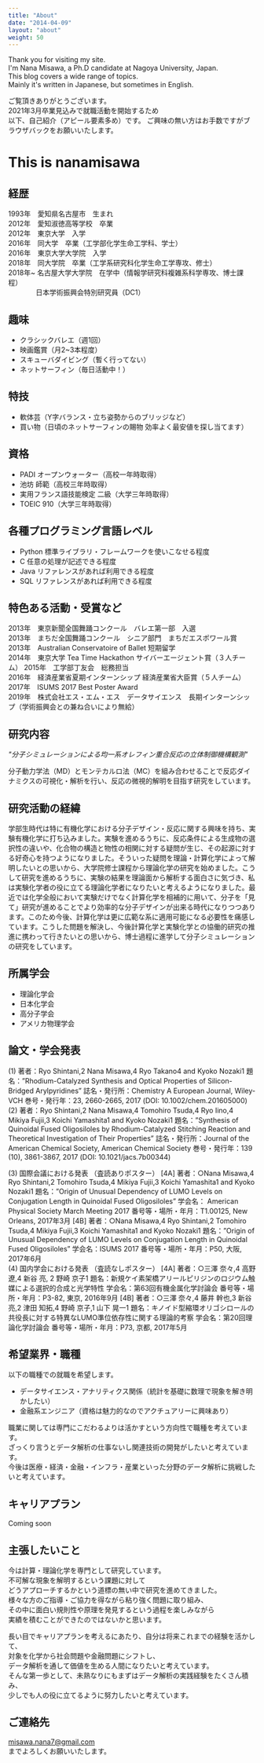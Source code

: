 ```yaml
---
title: "About"
date: "2014-04-09"
layout: "about"
weight: 50
---
```


Thank you for visiting my site.  
I'm Nana Misawa, a Ph.D candidate at Nagoya University, Japan.  
This blog covers a wide range of topics.  
Mainly it's written in Japanese, but sometimes in English.


ご覧頂きありがとうございます。  
2021年3月卒業見込みで就職活動を開始するため  
以下、自己紹介（アピール要素多め）です。
ご興味の無い方はお手数ですがブラウザバックをお願いいたします。


# This is nanamisawa

## 経歴  
1993年　愛知県名古屋市　生まれ  
2012年　愛知淑徳高等学校　卒業  
2012年　東京大学　入学  
2016年　同大学　卒業（工学部化学生命工学科、学士）  
2016年　東京大学大学院　入学  
2018年　同大学院　卒業（工学系研究科化学生命工学専攻、修士）  
2018年~ 名古屋大学大学院　在学中（情報学研究科複雑系科学専攻、博士課程）  
　　　　日本学術振興会特別研究員（DC1）  

## 趣味  
- クラシックバレエ（週1回）  
- 映画鑑賞（月2~3本程度）  
- スキューバダイビング（暫く行ってない）  
- ネットサーフィン（毎日活動中！）  

## 特技  
- 軟体芸（Y字バランス・立ち姿勢からのブリッジなど）
- 買い物（日頃のネットサーフィンの賜物 効率よく最安値を探し当てます）

## 資格  
- PADI オープンウォーター（高校一年時取得）  
- 池坊 師範（高校三年時取得）  
- 実用フランス語技能検定 二級（大学三年時取得）  
- TOEIC 910（大学三年時取得）

## 各種プログラミング言語レベル  
- Python 標準ライブラリ・フレームワークを使いこなせる程度  
- C 任意の処理が記述できる程度  
- Java リファレンスがあれば利用できる程度  
- SQL リファレンスがあれば利用できる程度

## 特色ある活動・受賞など  
2013年　東京新聞全国舞踊コンクール　バレエ第一部　入選  
2013年　まちだ全国舞踊コンクール　シニア部門　まちだエスポワール賞  
2013年　Australian Conservatoire of Ballet 短期留学  
2014年　東京大学 Tea Time Hackathon サイバーエージェント賞（３人チーム）
2015年　工学部丁友会　総務担当  
2016年　経済産業省夏期インターンシップ 経済産業省大臣賞（５人チーム）  
2017年　ISUMS 2017 Best Poster Award  
2019年　株式会社エス・エム・エス　データサイエンス　長期インターンシップ（学術振興会との兼ね合いにより無給）

## 研究内容  

*"分子シミュレーションによる均一系オレフィン重合反応の立体制御機構観測"*  

分子動力学法（MD）とモンテカルロ法（MC）を組み合わせることで反応ダイナミクスの可視化・解析を行い、反応の微視的解明を目指す研究をしています。

## 研究活動の経緯  
学部生時代は特に有機化学における分子デザイン・反応に関する興味を持ち、実験有機化学に打ち込みました。実験を進めるうちに、反応条件による生成物の選択性の違いや、化合物の構造と物性の相関に対する疑問が生じ、その起源に対する好奇心を持つようになりました。そういった疑問を理論・計算化学によって解明したいとの思いから、大学院修士課程から理論化学の研究を始めました。こうして研究を進めるうちに、実験の結果を理論面から解析する面白さに気づき、私は実験化学者の役に立てる理論化学者になりたいと考えるようになりました。最近では化学全般において実験だけでなく計算化学を相補的に用いて、分子を「見て」研究が進めることでより効率的な分子デザインが出来る時代になりつつあります。このため今後、計算化学は更に広範な系に適用可能になる必要性を痛感しています。こうした問題を解決し、今後計算化学と実験化学との協働的研究の推進に携わって行きたいとの思いから、博士過程に進学して分子シミュレーションの研究をしています。   

## 所属学会   
- 理論化学会
- 日本化学会  
- 高分子学会  
- アメリカ物理学会  

## 論文・学会発表  
(1) 著者：Ryo Shintani,2 Nana Misawa,4 Ryo Takano4 and Kyoko Nozaki1 題名：”Rhodium-Catalyzed Synthesis and Optical Properties of Silicon-Bridged Arylpyridines”  誌名・発行所：Chemistry A European Journal, Wiley-VCH 巻号・発行年：23, 2660-2665, 2017 (DOI: 10.1002/chem.201605000)   
(2) 著者：Ryo Shintani,2 Nana Misawa,4 Tomohiro Tsuda,4 Ryo Iino,4 Mikiya Fujii,3 Koichi Yamashita1 and Kyoko Nozaki1 題名：”Synthesis of Quinoidal Fused Oligosiloles by Rhodium-Catalyzed Stitching Reaction and Theoretical Investigation of Their Properties” 誌名・発行所：Journal of the American Chemical Society, American Chemical Society 巻号・発行年：139 (10), 3861-3867, 2017 (DOI: 10.1021/jacs.7b00344)   

(3) 国際会議における発表 （査読ありポスター） [4A] 著者：○Nana Misawa,4 Ryo Shintani,2 Tomohiro Tsuda,4 Mikiya Fujii,3 Koichi Yamashita1 and Kyoko Nozaki1 題名：”Origin of Unusual Dependency of LUMO Levels on Conjugation Length in Quinoidal Fused Oligosiloles” 学会名： American Physical Society March Meeting 2017  番号等・場所・年月：T1.00125, New Orleans, 2017年3月 [4B] 著者：○Nana Misawa,4 Ryo Shintani,2 Tomohiro Tsuda,4 Mikiya Fujii,3 Koichi Yamashita1 and Kyoko Nozaki1 題名：”Origin of Unusual Dependency of LUMO Levels on Conjugation Length in Quinoidal Fused Oligosiloles” 学会名：ISUMS 2017 番号等・場所・年月：P50, 大阪, 2017年6月   
(4) 国内学会における発表 （査読なしポスター） [4A] 著者：○三澤 奈々,4 高野 遼,4 新谷 亮, 2 野崎 京子1 題名：新規ケイ素架橋アリールピリジンのロジウム触媒による選択的合成と光学特性 学会名：第63回有機金属化学討論会 番号等・場所・年月：P3-82, 東京, 2016年9月 [4B] 著者：○三澤 奈々,4 藤井 幹也,3 新谷 亮,2 津田 知拓,4 野崎 京子,1 山下 晃一1 題名：キノイド型縮環オリゴシロールの共役長に対する特異なLUMO準位依存性に関する理論的考察 学会名：第20回理論化学討論会 番号等・場所・年月：P73, 京都, 2017年5月


## 希望業界・職種  
以下の職種での就職を希望します。  

- データサイエンス・アナリティクス関係（統計を基礎に数理で現象を解き明かしたい）  
- 金融系エンジニア（資格は魅力的なのでアクチュアリーに興味あり）  

職業に関しては専門にこだわるよりは活かすという方向性で職種を考えています。  
ざっくり言うとデータ解析の仕事ないし関連技術の開発がしたいと考えています。  
今後は医療・経済・金融・インフラ・産業といった分野のデータ解析に挑戦したいと考えています。  

## キャリアプラン  

Coming soon

## 主張したいこと  
今は計算・理論化学を専門として研究しています。  
不可解な現象を解明するという課題に対して  
どうアプローチするかという道標の無い中で研究を進めてきました。    
様々な方のご指導・ご協力を得ながら粘り強く問題に取り組み、  
その中に面白い規則性や原理を発見するという過程を楽しみながら  
実績を積むことができたのではないかと思います。  

長い目でキャリアプランを考えるにあたり、自分は将来これまでの経験を活かして、  
対象を化学から社会問題や金融問題にシフトし、  
データ解析を通して価値を生める人間になりたいと考えています。  
そんな第一歩として、未熟なりにもまずはデータ解析の実践経験をたくさん積み、  
少しでも人の役に立てるように努力したいと考えています。

## ご連絡先  
misawa.nana7@gmail.com  
までよろしくお願いいたします。
